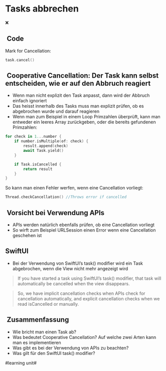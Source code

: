 # Tasks abbrechen
❌

##  Code

Mark for Cancellation:
```swift
task.cancel()
```


##  Cooperative Cancellation: Der Task kann selbst entscheiden, wie er auf den Abbruch reagiert

- Wenn man nicht explizit den Task anpasst, dann wird der Abbruch einfach ignoriert
- Das heisst innerhalb des Tasks muss man explizit prüfen, ob es abgebrochen wurde und darauf reagieren
- Wenn man zum Beispiel in einem Loop Primzahlen überprüft, kann man entweder ein leeres Array zurückgeben, oder die bereits gefundenen Primzahlen:

```swift
for check in 1...number {   
	if number.isMultiple(of: check) {
		result.append(check) 
		await Task.yield()
    }

	if Task.isCancelled {
		return result
	}
}
```

So kann man einen Fehler werfen, wenn eine Cancellation vorliegt:

```swift
Thread.checkCancellation() //Throws error if cancelled 
```

##  Vorsicht bei Verwendung APIs

- APIs werden natürlich ebenfalls prüfen, ob eine Cancellation vorliegt
- So wirft zum Beispiel URLSession einen Error wenn eine Cancellation geschehen ist


## SwiftUI

- Bei der Verwendung von SwiftUI’s task() modifier wird ein Task abgebrochen, wenn die View nicht mehr angezeigt wird


> If you have started a task using SwiftUI’s task() modifier, that task will automatically be cancelled when the view disappears.

> So, we have implicit cancellation checks when APIs check for cancellation automatically, and explicit cancellation checks when we read isCancelled or manually.

##  Zusammenfassung
- Wie bricht man einen Task ab?
- Was bedeutet Cooperative Cancellation? Auf welche zwei Arten kann man es implementieren
- Was gibt es bei der Verwendung von APIs zu beachten?
- Was gilt für den SwiftUI task() modifier?

#learning unit#